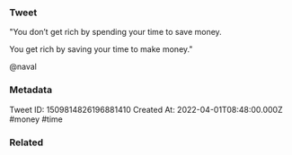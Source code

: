 ### Tweet
"You don’t get rich by spending your time to save money. 

You get rich by saving your time to make money."

@naval

### Metadata
Tweet ID: 1509814826196881410
Created At: 2022-04-01T08:48:00.000Z
#money 
#time 

### Related

